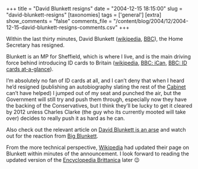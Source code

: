 +++
title = "David Blunkett resigns"
date = "2004-12-15 18:15:00"
slug = "david-blunkett-resigns"
[taxonomies]
tags = ['general']
[extra]
show_comments = "false"
comments_file = "/content/blog/2004/12/2004-12-15-david-blunkett-resigns-comments.csv"
+++

Within the last thirty minutes, David Blunkett ([wikipedia](http://en.wikipedia.org/wiki/David_Blunkett), [BBC](http://news.bbc.co.uk/1/hi/uk_politics/2164486.stm)), the Home Secretary has resigned.

Blunkett is an MP for Sheffield, which is where I live, and is the main driving force behind introducing ID cards to Britain ([wikipedia](http://en.wikipedia.org/wiki/British_national_identity_card), [BBC: iCan](http://www.bbc.co.uk/dna/ican/A2319176), [BBC: ID cards at-a-glance](http://news.bbc.co.uk/1/hi/uk_politics/4053453.stm)).

I’m absolutely no fan of ID cards at all, and I can’t deny that when I heard he’d resigned (publishing an autobiography slating the rest of the [Cabinet](http://en.wikipedia.org/wiki/Cabinet_of_the_United_Kingdom) can’t have helped) I jumped out of my seat and punched the air, but the Government will still try and push them through, especially now they have the backing of the Conservatives, but I think they’ll be lucky to get it cleared by 2012 unless Charles Clarke (the guy who its currently mooted will take over) decides to really push it as hard as he can.

Also check out the relevant article on [David Blunkett is an arse](http://blunkettisanarse.blogspot.com/2004/12/this-blog-is-inaptly-named.html) and watch out for the reaction from [Big Blunkett](http://big-blunkett.blogspot.com/).

From the more technical perspective, [Wikipedia](http://www.wikipedia.org/) had updated their page on Blunkett within minutes of the announcement. I look forward to reading the updated version of the [Encyclopedia Brittanica](http://www.britannica.com/) later 😉
